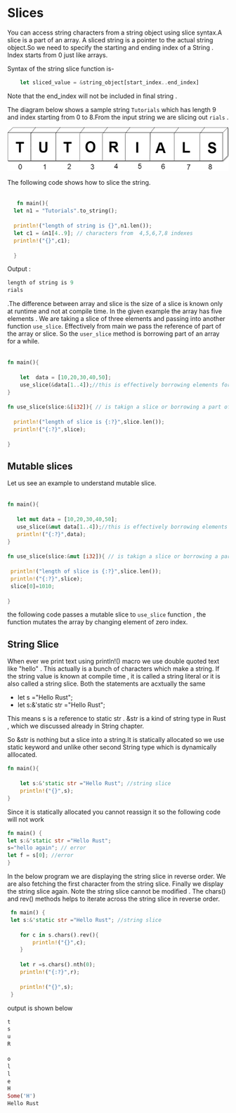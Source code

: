 # Slices

You can access string characters from a string object using  slice syntax.A slice is a part of an array. A sliced string is a pointer to the actual string object.So we need to specify the starting and ending index of a String . Index starts from 0 just like arrays.

Syntax of the string slice function is-

```rust
    let sliced_value = &string_object[start_index..end_index]
```

Note that the end_index will not be included in final string .

The  diagram below shows a sample string `Tutorials` which has length 9 and
index starting from 0 to 8.From the input string we are  slicing out `rials` .


![string](https://raw.githubusercontent.com/kannans89/RustRepo/master/Images/string_slice.png)

The following code shows how to slice the string.


```rust

   fn main(){
  let n1 = "Tutorials".to_string();
  
  println!("length of string is {}",n1.len());
  let c1 = &n1[4..9]; // characters from  4,5,6,7,8 indexes
  println!("{}",c1);
  
  }


 ```

Output :

```rust
length of string is 9
rials
```
.The difference between array and slice is the size of a slice is known only at runtime and not at compile time.
In the given example the array has five elements . We are taking a slice of three elements and passing into another function `use_slice`. Effectively from main we pass the reference of part of the array or slice.
So the `user_slice` method is borrowing part of an array for a while.

```rust
  
fn main(){

    let  data = [10,20,30,40,50];
    use_slice(&data[1..4]);//this is effectively borrowing elements for a while
}

fn use_slice(slice:&[i32]){ // is takign a slice or borrowing a part of an array of i32s

  println!("length of slice is {:?}",slice.len());
  println!("{:?}",slice);

}

```

## Mutable slices

 Let us see an example to understand mutable slice.

 ```rust

fn main(){

    let mut data = [10,20,30,40,50];
    use_slice(&mut data[1..4]);//this is effectively borrowing elements for a while
    println!("{:?}",data);
}

fn use_slice(slice:&mut [i32]){ // is takign a slice or borrowing a part of an array of i32s

  println!("length of slice is {:?}",slice.len());
  println!("{:?}",slice);
  slice[0]=1010;

}

 ```

 the following code passes a mutable slice to `use_slice` function , the function mutates the array by changing element of zero index.

## String Slice

When ever we print text using println!() macro we use double quoted text like "hello" . This actually is a bunch of characters which make a string.
If the string value is known at compile time , it is called a string literal or it is also called a string slice.
Both the statements are acxtually the same

-  let s ="Hello Rust";
-  let s:&'static str ="Hello Rust";

This means s is a reference to static str . &str is a kind of string type in Rust , which we discussed already in String chapter.

So &str is nothing but a slice into a string.It is statically allocated so we use static keyword and unlike other second String type which is dynamically alllocated.



```rust
fn main(){

    let s:&'static str ="Hello Rust"; //string slice
    println!("{}",s);
}
```

Since it is statically allocated you cannot reassign it so the following code will not work

```rust
fn main() {
let s:&'static str ="Hello Rust";
s="hello again"; // error
let f = s[0]; //error
}
```

In the below program we are displaying the string slice in reverse order.
We are also fetching the first character from the string slice. Finally we display the string slice again. Note the string slice cannot be modified . The chars() and rev() methods helps to iterate across the string slice in reverse order.

```rust
 fn main() {
 let s:&'static str ="Hello Rust"; //string slice

    for c in s.chars().rev(){
        println!("{}",c);
    }

    let r =s.chars().nth(0);
    println!("{:?}",r);
      
    println!("{}",s);
 }

```
output is shown below

```rust
t
s
u
R
 
o
l
l
e
H
Some('H')
Hello Rust
```
